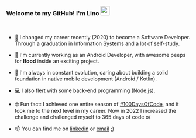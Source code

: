 ### Welcome to my GitHub! I'm Lino <img src="https://media.giphy.com/media/hvRJCLFzcasrR4ia7z/giphy.gif" width="25px"> 
<br>

- 🌱  I changed my career recently (2020) to become a Software Developer. Through a graduation in Information Systems and a lot of self-study. 
- 🏢  I'm currently working as an Android Developer, with awesome peeps for **Ifood** inside an exciting project.
- 📱 I'm always in constant evolution, caring about building a solid foundation in native mobile development (Android / Kotlin). 
- 💻  I also flert with some back-end programming (Node.js).

- 🤓  Fun fact: I achieved one entire season of <a href="https://twitter.com/search?q=%23100DaysOfCode&src=hashtag_click" target="_blank">#100DaysOfCode</a>, and it took me to the next level in my career. Now in 2022 I increased the challenge and challenged myself to 365 days of code o/

- 📫 You can find me on <a href="https://www.linkedin.com/in/linoveloso/" target="_blank">linkedin</a> or <a href="mailto:linoc.veloso@gmail.com">email</a> ;)


<!--
**velosobr/velosobr** is a ✨ _special_ ✨ repository because its `README.md` (this file) appears on your GitHub profile.
- 📫 You can find me on <a href = "https://www.linkedin.com/in/linoveloso/">linkedin</a> ;)

[![Top Langs](https://github-readme-stats.vercel.app/api/top-langs/?username=velosobr&layout=compact)](https://github.com/velosobr/github-readme-stats)
![github stats](https://github-readme-stats.vercel.app/api?username=velosobr&count_private=true&theme=dracula&show_icons=true&line_height=15)

-->

